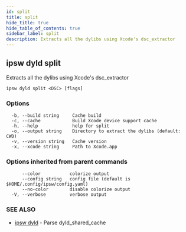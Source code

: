 ```yaml
---
id: split
title: split
hide_title: true
hide_table_of_contents: true
sidebar_label: split
description: Extracts all the dylibs using Xcode's dsc_extractor
---
```

## ipsw dyld split

Extracts all the dylibs using Xcode's dsc_extractor

```
ipsw dyld split <DSC> [flags]
```

### Options

```
  -b, --build string     Cache build
  -c, --cache            Build Xcode device support cache
  -h, --help             help for split
  -o, --output string    Directory to extract the dylibs (default: CWD)
  -v, --version string   Cache version
  -x, --xcode string     Path to Xcode.app
```

### Options inherited from parent commands

```
      --color           colorize output
      --config string   config file (default is $HOME/.config/ipsw/config.yaml)
      --no-color        disable colorize output
  -V, --verbose         verbose output
```

### SEE ALSO

* [ipsw dyld](/docs/cli/ipsw/dyld)	 - Parse dyld_shared_cache

